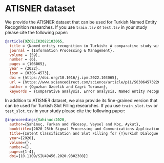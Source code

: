 # ATISNER dataset

We provide the ATISNER dataset that can be used for Turkish Named Entity Recognition researches. If you use `train.tsv` or `test.tsv` in your study please cite the following paper:

```bibtex
@article{OZCELIK2022103065,
  title = {Named entity recognition in Turkish: A comparative study with detailed error analysis},
  journal = {Information Processing & Management},
  volume = {59},
  number = {6},
  pages = {103065},
  year = {2022},
  issn = {0306-4573},
  doi = {https://doi.org/10.1016/j.ipm.2022.103065},
  url = {https://www.sciencedirect.com/science/article/pii/S0306457322001674},
  author = {Oguzhan Ozcelik and Cagri Toraman},
  keywords = {Comparative analysis, Error analysis, Named entity recognition, Deep learning model, Turkish text, Transformer-based language model}}
```

In addition to ATISNER dataset, we also provide its fine-grained version that can be used for Turkish Slot Filling researches. If you use `train_slot.tsv` or `test_slot.tsv` in your study please cite the following paper:

```bibtex
@inproceedings{Sahinuc:2020,
  author={Şahinuç, Furkan and Yücesoy, Veysel and Koç, Aykut},
  booktitle={2020 28th Signal Processing and Communications Applications Conference (SIU)},
  title={Intent Classification and Slot Filling for {T}urkish Dialogue Systems},
  year={2020},
  volume={},
  number={},
  pages={1-4},
  doi={10.1109/SIU49456.2020.9302308}}
```
